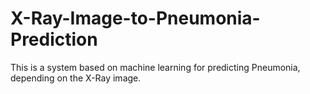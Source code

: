 # X-Ray-Image-to-Pneumonia-Prediction
This is a system based on machine learning for predicting Pneumonia, depending on the X-Ray image.
